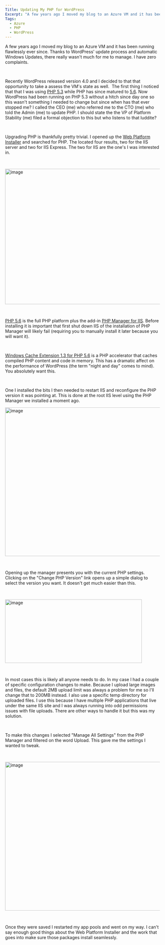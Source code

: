 ```yaml
---
Title: Updating My PHP for WordPress
Excerpt: "A few years ago I moved my blog to an Azure VM and it has been running flawlessly ever since. Thanks to WordPress' update process and automatic Windows Updates, there really wasn't much for me to manage. I have zero complaints."
Tags:
  - Azure
  - PHP
  - WordPress
---
```

A few years ago I moved my blog to an Azure VM and it has been running flawlessly ever since. Thanks to WordPress' update process and automatic Windows Updates, there really wasn't much for me to manage. I have zero complaints.

&nbsp;

Recently WordPress released version 4.0 and I decided to that that opportunity to take a assess the VM's state as well.  The first thing I noticed that that I was using <a href="http://php.net/ChangeLog-5.php#5.3.2" target="_blank">PHP 5.3</a> while PHP has since matured to <a href="http://php.net/ChangeLog-5.php#5.6.2" target="_blank">5.6</a>. Now WordPress had been running on PHP 5.3 without a hitch since day one so this wasn't something I needed to change but since when has that ever stopped me? I called the CEO (me) who referred me to the CTO (me) who told the Admin (me) to update PHP. I should state the the VP of Platform Stability (me) filed a formal objection to this but who listens to that luddite?

&nbsp;

Upgrading PHP is thankfully pretty trivial. I opened up the <a href="http://www.microsoft.com/web/downloads/platform.aspx" target="_blank">Web Platform Installer</a> and searched for PHP. The located four results, two for the IIS server and two for IIS Express. The two for IIS are the one's I was interested in.

&nbsp;

<a href="/assets/wp/2014/10/image.png"><img style="padding-top: 0px;padding-left: 0px;padding-right: 0px;border: 0px" title="image" src="/assets/wp/2014/10/image_thumb.png" alt="image" width="644" height="441" border="0" /></a>

&nbsp;

<a href="http://windows.php.net/" target="_blank">PHP 5.6</a> is the full PHP platform plus the add-in <a href="http://phpmanager.codeplex.com/" target="_blank">PHP Manager for IIS</a>. Before installing it is important that first shut down IIS of the installation of PHP Manager will likely fail (requiring you to manually install it later because you will want it).

&nbsp;

<a href="http://www.iis.net/downloads/microsoft/wincache-extension" target="_blank">Windows Cache Extension 1.3 for PHP 5.6</a> is a PHP accelerator that caches compiled PHP content and code in memory. This has a dramatic affect on the performance of WordPress (the term "night and day" comes to mind). You absolutely want this.

&nbsp;

One I installed the bits I then needed to restart IIS and reconfigure the PHP version it was pointing at. This is done at the root IIS level using the PHP Manager we installed a moment ago.

<a href="/assets/wp/2014/10/image1.png"><img style="padding-top: 0px;padding-left: 0px;padding-right: 0px;border: 0px" title="image" src="/assets/wp/2014/10/image_thumb1.png" alt="image" width="644" height="484" border="0" /></a>

&nbsp;

Opening up the manager presents you with the current PHP settings. Clicking on the "Change PHP Version" link opens up a simple dialog to select the version you want. It doesn't get much easier than this.

&nbsp;

<a href="/assets/wp/2014/10/image2.png"><img style="padding-top: 0px;padding-left: 0px;padding-right: 0px;border: 0px" title="image" src="/assets/wp/2014/10/image_thumb2.png" alt="image" width="445" height="207" border="0" /></a>

&nbsp;

In most cases this is likely all anyone needs to do. In my case I had a couple of specific configuration changes to make. Because I upload large images and files, the default 2MB upload limit was always a problem for me so I'll change that to 200MB instead. I also use a specific temp directory for uploaded files. I use this because I have multiple PHP applications that live under the same IIS site and I was always running into odd permissions issues with file uploads. There are other ways to handle it but this was my solution.

&nbsp;

To make this changes I selected "Manage All Settings" from the PHP Manager and filtered on the word Upload. This gave me the settings I wanted to tweak.

&nbsp;

<a href="/assets/wp/2014/10/image3.png"><img style="padding-top: 0px;padding-left: 0px;padding-right: 0px;border: 0px" title="image" src="/assets/wp/2014/10/image_thumb3.png" alt="image" width="644" height="484" border="0" /></a>

&nbsp;

Once they were saved I restarted my app pools and went on my way. I can't say enough good things about the Web Platform Installer and the work that goes into make sure those packages install seamlessly.